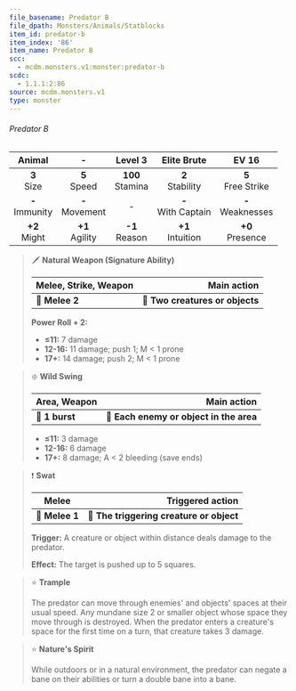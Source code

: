 ```yaml
---
file_basename: Predator B
file_dpath: Monsters/Animals/Statblocks
item_id: predator-b
item_index: '86'
item_name: Predator B
scc:
  - mcdm.monsters.v1:monster:predator-b
scdc:
  - 1.1.1:2:86
source: mcdm.monsters.v1
type: monster
---
```


###### Predator B

|       Animal        |          -          |       Level 3        |       Elite Brute       |         EV 16          |
| :-----------------: | :-----------------: | :------------------: | :---------------------: | :--------------------: |
|   **3**<br/> Size   |  **5**<br/> Speed   | **100**<br/> Stamina |  **2**<br/> Stability   | **5**<br/> Free Strike |
| **-**<br/> Immunity | **-**<br/> Movement |          -           | **-**<br/> With Captain | **-**<br/> Weaknesses  |
|  **+2**<br/> Might  | **+1**<br/> Agility |  **-1**<br/> Reason  |  **+1**<br/> Intuition  |  **+0**<br/> Presence  |

<!-- -->
> 🗡 **Natural Weapon (Signature Ability)**
>
> | **Melee, Strike, Weapon** |                 **Main action** |
> | ------------------------- | ------------------------------: |
> | **📏 Melee 2**            | **🎯 Two creatures or objects** |
>
> **Power Roll + 2:**
>
> - **≤11:** 7 damage
> - **12-16:** 11 damage; push 1; M < 1 prone
> - **17+:** 14 damage; push 2; M < 1 prone

<!-- -->
> ❇️ **Wild Swing**
>
> | **Area, Weapon** |                         **Main action** |
> | ---------------- | --------------------------------------: |
> | **📏 1 burst**   | **🎯 Each enemy or object in the area** |
>
> - **≤11:** 3 damage
> - **12-16:** 6 damage
> - **17+:** 8 damage; A < 2 bleeding (save ends)

<!-- -->
> ❗️ **Swat**
>
> | **Melee**      |                     **Triggered action** |
> | -------------- | ---------------------------------------: |
> | **📏 Melee 1** | **🎯 The triggering creature or object** |
>
> **Trigger:** A creature or object within distance deals damage to the predator.
>
> **Effect:** The target is pushed up to 5 squares.

<!-- -->
> ⭐️ **Trample**
>
> The predator can move through enemies' and objects' spaces at their usual speed. Any mundane size 2 or smaller object whose space they move through is destroyed. When the predator enters a creature's space for the first time on a turn, that creature takes 3 damage.

<!-- -->
> ⭐️ **Nature's Spirit**
>
> While outdoors or in a natural environment, the predator can negate a bane on their abilities or turn a double bane into a bane.
